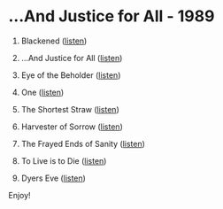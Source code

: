# ...And Justice for All - 1989

1. Blackened ([listen](https://www.youtube.com/watch?v=DU_ggFovJNo))

2. ...And Justice for All ([listen](https://www.youtube.com/watch?v=lfg0_FbIqqw))

3. Eye of the Beholder ([listen](https://www.youtube.com/watch?v=qCuaPUVFbzg))

4. One ([listen](https://www.youtube.com/watch?v=WM8bTdBs-cw))

5. The Shortest Straw ([listen](https://www.youtube.com/watch?v=m2pQ7EEzwC4))

6. Harvester of Sorrow ([listen](https://www.youtube.com/watch?v=jnhlldaNp_Y))

7. The Frayed Ends of Sanity ([listen](https://www.youtube.com/watch?v=yO2yiVsiExI))

8. To Live is to Die ([listen](https://www.youtube.com/watch?v=k7_hwgD1ugg))

9. Dyers Eve ([listen](https://www.youtube.com/watch?v=v6kb5fvv6_A))

Enjoy!
